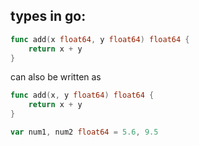 ## types in go:

``` go
func add(x float64, y float64) float64 {
    return x + y
}
```

can also be written as
``` go
func add(x, y float64) float64 {
    return x + y
}

var num1, num2 float64 = 5.6, 9.5
```

